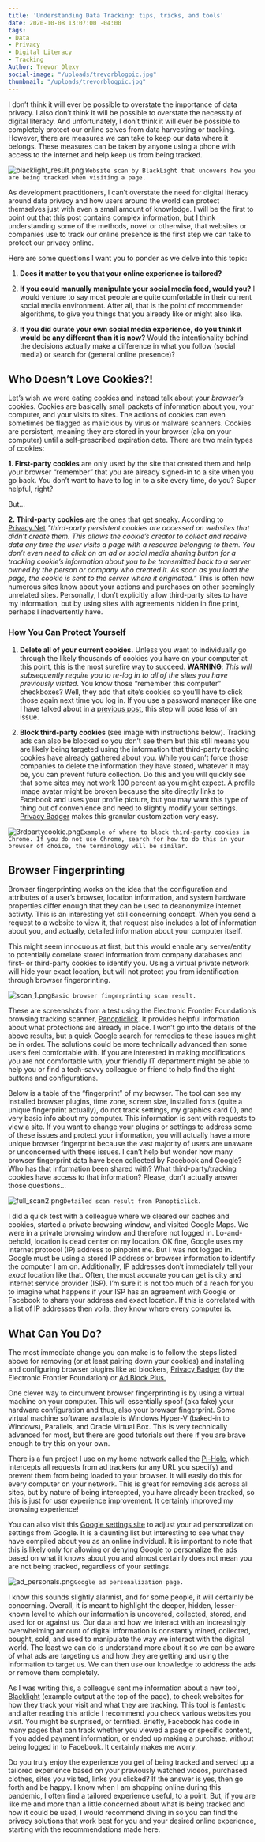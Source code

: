 ```yaml
---
title: 'Understanding Data Tracking: tips, tricks, and tools'
date: 2020-10-08 13:07:00 -04:00
tags:
- Data
- Privacy
- Digital Literacy
- Tracking
Author: Trevor Olexy
social-image: "/uploads/trevorblogpic.jpg"
thumbnail: "/uploads/trevorblogpic.jpg"
---
```


I don’t think it will ever be possible to overstate the importance of data privacy. I also don’t think it will be possible to overstate the necessity of digital literacy. And unfortunately, I don’t think it will ever be possible to completely protect our online selves from data harvesting or tracking. However, there are measures we can take to keep our data where it belongs. These measures can be taken by anyone using a phone with access to the internet and help keep us from being tracked.

![blacklight_result.png](/uploads/blacklight_result.png)
`Website scan by BlackLight that uncovers how you are being tracked when visiting a page.`

As development practitioners, I can’t overstate the need for digital literacy around data privacy and how users around the world can protect themselves just with even a small amount of knowledge. I will be the first to point out that this post contains complex information, but I think understanding some of the methods, novel or otherwise, that websites or companies use to track our online presence is the first step we can take to protect our privacy online.

Here are some questions I want you to ponder as we delve into this topic: 

1. **Does it matter to you that your online experience is tailored?**

2. **If you could manually manipulate your social media feed, would you?** I would venture to say most people are quite comfortable in their current social media environment. After all, that is the point of recommender algorithms, to give you things that you already like or might also like.

3. **If you did curate your own social media experience, do you think it would be any different than it is now?** Would the intentionality behind the decisions actually make a difference in what you follow (social media) or search for (general online presence)?

## Who Doesn’t Love Cookies?!

Let’s wish we were eating cookies and instead talk about your *browser’s* cookies. Cookies are basically small packets of information about you, your computer, and your visits to sites. The actions of cookies can even sometimes be flagged as malicious by virus or malware scanners. Cookies are persistent, meaning they are stored in your browser (aka on your computer) until a self-prescribed expiration date. There are two main types of cookies:

**1. First-party cookies** are only used by the site that created them and help your browser “remember” that you are already signed-in to a site when you go back. You don’t want to have to log in to a site every time, do you? Super helpful, right?

But…

**2. Third-party cookies** are the ones that get sneaky.  According to [Privacy.Net](https://privacy.net/stop-cookies-tracking/) *"third-party persistent cookies are accessed on websites that didn’t create them. This allows the cookie’s creator to collect and receive data any time the user visits a page with a resource belonging to them. You don’t even need to click on an ad or social media sharing button for a tracking cookie’s information about you to be transmitted back to a server owned by the person or company who created it. As soon as you load the page, the cookie is sent to the server where it originated."* This is often how numerous sites know about your actions and purchases on other seemingly unrelated sites. Personally, I don’t explicitly allow third-party sites to have my information, but by using sites with agreements hidden in fine print, perhaps I inadvertently have.

### How You Can Protect Yourself

1. **Delete all of your current cookies.** Unless you want to individually go through the likely thousands of cookies you have on your computer at this point, this is the most surefire way to succeed. **WARNING**: *This will subsequently require you to re-log in to all of the sites you have previously visited*. You know those “remember this computer” checkboxes? Well, they add that site’s cookies so you’ll have to click those again next time you log in. If you use a password manager like one I have talked about in a [previous post](https://dai-global-digital.com/personal-digital-security-the-beginning.html), this step will pose less of an issue.

2. **Block third-party cookies** (see image with instructions below). Tracking ads can also be blocked so you don’t see them but this still means you are likely being targeted using the information that third-party tracking cookies have already gathered about you. While you can’t force those companies to delete the information they have stored, whatever it may be, you can prevent future collection. Do this and you will quickly see that some sites may not work 100 percent as you might expect. A profile image avatar might be broken because the site directly links to Facebook and uses your profile picture, but you may want this type of thing out of convenience and need to slightly modify your settings. [Privacy Badger](https://privacybadger.org/) makes this granular customization very easy.

![3rdpartycookie.png](/uploads/3rdpartycookie.png)`Example of where to block third-party cookies in Chrome. If you do not use Chrome, search for how to do this in your browser of choice, the terminology will be similar.`

## Browser Fingerprinting

Browser fingerprinting works on the idea that the configuration and attributes of a user’s browser, location information, and system hardware properties differ enough that they can be used to deanonymize internet activity. This is an interesting yet still concerning concept. When you send a request to a website to view it, that request also includes a lot of information about you, and actually, detailed information about your computer itself.

This might seem innocuous at first, but this would enable any server/entity to potentially correlate stored information from company databases and first- or third-party cookies to identify you. Using a virtual private network will hide your exact location, but will not protect you from identification through browser fingerprinting.

![scan_1.png](/uploads/scan_1.png)`Basic browser fingerprinting scan result.`

These are screenshots from a test using the Electronic  Frontier Foundation’s browsing tracking scanner, [Panopticlick](https://panopticlick.eff.org/). It provides helpful information about what protections are already in place. I won’t go into the details of the above results, but a quick Google search for remedies to these issues might be in order. The solutions could be more technically advanced than some users feel comfortable with. If you are interested in making modifications you are not comfortable with, your friendly IT department might be able to help you or find a tech-savvy colleague or friend to help find the right buttons and configurations.

Below is a table of the “fingerprint” of my browser. The tool can see my installed browser plugins, time zone, screen size, installed fonts (quite a unique fingerprint actually), do not track settings, my graphics card (!), and very basic info about my computer. This information is sent with requests to view a site. If you want to change your plugins or settings to address some of these issues and protect your information, you will actually have a more unique browser fingerprint because the vast majority of users are unaware or unconcerned with these issues. I can’t help but wonder how many browser fingerprint data have been collected by Facebook and Google?  Who has that information been shared with? What third-party/tracking cookies have access to that information? Please, don’t actually answer those questions…

![full_scan2.png](/uploads/full_scan2.png)`Detailed scan result from Panopticlick.`

I did a quick test with a colleague where we cleared our caches and cookies, started a private browsing window, and visited Google Maps. We were in a private browsing window and therefore not logged in. Lo-and-behold, location is dead center on my location. OK fine, Google uses my internet protocol (IP) address to pinpoint me. But I was not logged in. Google must be using a stored IP address or browser information to identify the computer I am on. Additionally, IP addresses don’t immediately tell your *exact* location like that. Often, the most accurate you can get is city and internet service provider (ISP). I’m sure it is not too much of a reach for you to imagine what happens if your ISP has an agreement with Google or Facebook to share your address and exact location. If this is correlated with a list of IP addresses then voila, they know where every computer is.

## **What Can You Do?**

The most immediate change you can make is to follow the steps listed above for removing (or at least pairing down your cookies) and installing and configuring browser plugins like ad blockers, [Privacy Badger](https://privacybadger.org/) (by the Electronic  Frontier Foundation) or [Ad Block Plus.](https://adblockplus.org/)

One clever way to circumvent browser fingerprinting is by using a virtual machine on your computer. This will essentially spoof (aka fake) your hardware configuration and thus, also your browser fingerprint. Some virtual machine software available is Windows Hyper-V (baked-in to Windows), Parallels, and Oracle Virtual Box. This is very technically advanced for most, but there are good tutorials out there if you are brave enough to try this on your own.

There is a fun project I use on my home network called the [Pi-Hole](https://pi-hole.net/), which intercepts all requests from ad trackers (or any URL you specify) and prevent them from being loaded to your browser. It will easily do this for every computer on your network. This is great for removing ads across all sites, but by nature of being intercepted, you have already been tracked, so this is just for user experience improvement. It certainly improved my browsing experience!

You can also visit this [Google settings site](https://adssettings.google.com/) to adjust your ad personalization settings from Google. It is a daunting list but interesting to see what they have compiled about you as an online individual. It is important to note that this is likely only for allowing or denying Google to personalize the ads based on what it knows about you and almost certainly does not mean you are not being tracked, regardless of your settings.

![ad_personals.png](/uploads/ad_personals.png)`Google ad personalization page.`

I know this sounds slightly alarmist, and for some people, it will certainly be concerning. Overall, it is meant to highlight the deeper, hidden, lesser-known level to which our information is uncovered, collected, stored, and used for or against us. Our data and how we interact with an increasingly overwhelming amount of digital information is constantly mined, collected, bought, sold, and used to manipulate the way we interact with the digital world. The least we can do is understand more about it so we can be aware of what ads are targeting us and how they are getting and using the information to target us. We can then use our knowledge to address the ads or remove them completely.

As I was writing this, a colleague sent me information about a new tool, [Blacklight](https://themarkup.org/press-release-20200922/) (example output at the top of the page), to check websites for how they track your visit and what they are tracking. This tool is fantastic and after reading this article I recommend you check various websites you visit. You might be surprised, or terrified. Briefly, Facebook has code in many pages that can track whether you viewed a page or specific content, if you added payment information, or ended up making a purchase, without being logged in to Facebook. It certainly makes me worry.

Do you truly enjoy the experience you get of being tracked and served up a tailored experience based on your previously watched videos, purchased clothes, sites you visited, links you clicked? If the answer is yes, then go forth and be happy. I know when I am shopping online during this pandemic, I often find a tailored experience useful, to a point. But, if you are like me and more than a little concerned about what is being tracked and how it could be used, I would recommend diving in so you can find the privacy solutions that work best for you and your desired online experience, starting with the recommendations made here.